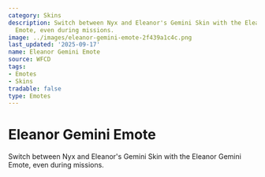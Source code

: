 ```yaml
---
category: Skins
description: Switch between Nyx and Eleanor's Gemini Skin with the Eleanor Gemini
  Emote, even during missions.
image: ../images/eleanor-gemini-emote-2f439a1c4c.png
last_updated: '2025-09-17'
name: Eleanor Gemini Emote
source: WFCD
tags:
- Emotes
- Skins
tradable: false
type: Emotes
---
```


# Eleanor Gemini Emote

Switch between Nyx and Eleanor's Gemini Skin with the Eleanor Gemini Emote, even during missions.

